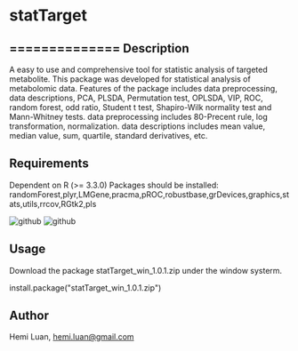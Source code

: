 # statTarget
==============
Description
-----------------
A easy to use and comprehensive tool for statistic analysis of targeted metabolite.
This package was developed for statistical analysis of metabolomic data. Features of the package includes data preprocessing, data
    descriptions, PCA, PLSDA, Permutation test, OPLSDA, VIP, ROC, random forest, odd ratio, Student
    t test, Shapiro-Wilk normality test and Mann-Whitney tests. data preprocessing
    includes 80-Precent rule, log transformation, normalization. data descriptions
    includes mean value, median value, sum, quartile, standard derivatives, etc.

Requirements
-----------------

Dependent on R (>= 3.3.0)
Packages should be installed:
randomForest,plyr,LMGene,pracma,pROC,robustbase,grDevices,graphics,stats,utils,rrcov,RGtk2,pls

![github](https://github.com/13479776/Picture/statTarget1.png "github")
![github](https://github.com/13479776/Picture/statTarget2.png "github")

Usage
-----------------
Download the package statTarget_win_1.0.1.zip under the window systerm.

install.package("statTarget_win_1.0.1.zip")

Author
-----------------

Hemi Luan, hemi.luan@gmail.com
